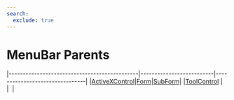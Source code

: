 ```yaml
---
search:
  exclude: true
---
```


<h1 class="heading"><span class="name">MenuBar Parents</span></h1>

|----------------------------------------------|--------------------------|--------------------------------|
|[ActiveXControl](../objects/activexcontrol.md)|[Form](../objects/form.md)|[SubForm](../objects/subform.md)|
|[ToolControl](../objects/toolcontrol.md)      |&nbsp;                    |&nbsp;                          |
